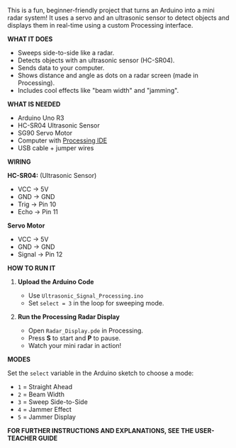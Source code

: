 This is a fun, beginner-friendly project that turns an Arduino into a mini radar system! 
 It uses a servo and an ultrasonic sensor to detect objects and displays them in real-time using a custom Processing interface.

**WHAT IT DOES**

- Sweeps side-to-side like a radar.
- Detects objects with an ultrasonic sensor (HC-SR04).
- Sends data to your computer.
- Shows distance and angle as dots on a radar screen (made in Processing).
- Includes cool effects like "beam width" and "jamming".

**WHAT IS NEEDED**

- Arduino Uno R3  
- HC-SR04 Ultrasonic Sensor  
- SG90 Servo Motor  
- Computer with [Processing IDE](https://processing.org/)  
- USB cable + jumper wires  

**WIRING**

**HC-SR04:** (Ultrasonic Sensor)
- VCC → 5V  
- GND → GND  
- Trig → Pin 10  
- Echo → Pin 11  

**Servo Motor** 
- VCC → 5V  
- GND → GND  
- Signal → Pin 12  

**HOW TO RUN IT** 

1. **Upload the Arduino Code**  
   - Use `Ultrasonic_Signal_Processing.ino`
   - Set `select = 3` in the loop for sweeping mode.

2. **Run the Processing Radar Display**  
   - Open `Radar_Display.pde` in Processing.
   - Press **S** to start and **P** to pause.
   - Watch your mini radar in action!

**MODES** 

Set the `select` variable in the Arduino sketch to choose a mode:

- `1` = Straight Ahead  
- `2` = Beam Width  
- `3` = Sweep Side-to-Side 
- `4` = Jammer Effect  
- `5` = Jammer Display


**FOR FURTHER INSTRUCTIONS AND EXPLANATIONS, SEE THE USER-TEACHER GUIDE**

